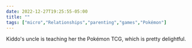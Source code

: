 ---date: 2022-12-27T19:25:55-05:00title: ""tags: ["micro","Relationships","parenting","games","Pokémon"]---Kiddo's uncle is teaching her the Pokémon TCG, which is pretty delightful.